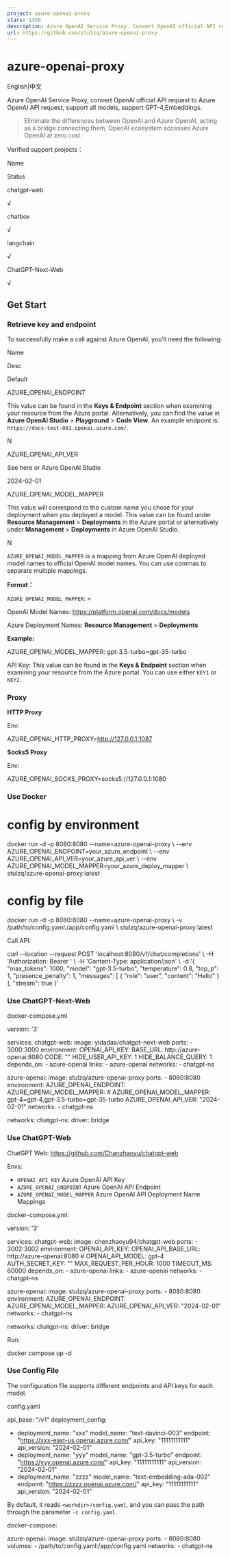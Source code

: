 ```yaml
---
project: azure-openai-proxy
stars: 1350
description: Azure OpenAI Service Proxy. Convert OpenAI official API request to Azure OpenAI API request. Support GPT-4,Embeddings,Langchain. Adapter from OpenAI to Azure OpenAI.
url: https://github.com/stulzq/azure-openai-proxy
---
```


azure-openai-proxy
==================

English|中文

Azure OpenAI Service Proxy, convert OpenAI official API request to Azure OpenAI API request, support all models, support GPT-4,Embeddings.

> Eliminate the differences between OpenAI and Azure OpenAI, acting as a bridge connecting them, OpenAI ecosystem accesses Azure OpenAI at zero cost.

Verified support projects：

Name

Status

chatgpt-web

√

chatbox

√

langchain

√

ChatGPT-Next-Web

√

Get Start
---------

### Retrieve key and endpoint

To successfully make a call against Azure OpenAI, you'll need the following:

Name

Desc

Default

AZURE\_OPENAI\_ENDPOINT

This value can be found in the **Keys & Endpoint** section when examining your resource from the Azure portal. Alternatively, you can find the value in **Azure OpenAI Studio** > **Playground** > **Code View**. An example endpoint is: `https://docs-test-001.openai.azure.com/`.

N

AZURE\_OPENAI\_API\_VER

See here or Azure OpenAI Studio

2024-02-01

AZURE\_OPENAI\_MODEL\_MAPPER

This value will correspond to the custom name you chose for your deployment when you deployed a model. This value can be found under **Resource Management** > **Deployments** in the Azure portal or alternatively under **Management** > **Deployments** in Azure OpenAI Studio.

N

`AZURE_OPENAI_MODEL_MAPPER` is a mapping from Azure OpenAI deployed model names to official OpenAI model names. You can use commas to separate multiple mappings.

**Format：**

`AZURE_OPENAI_MODEL_MAPPER`: <OpenAI Model Name>=<Azure OpenAI deployment model name>

OpenAI Model Names: https://platform.openai.com/docs/models

Azure Deployment Names: **Resource Management** > **Deployments**

**Example:**

AZURE\_OPENAI\_MODEL\_MAPPER: gpt-3.5-turbo=gpt-35-turbo

API Key: This value can be found in the **Keys & Endpoint** section when examining your resource from the Azure portal. You can use either `KEY1` or `KEY2`.

### Proxy

**HTTP Proxy**

Env:

AZURE\_OPENAI\_HTTP\_PROXY=http://127.0.0.1:1087

**Socks5 Proxy**

Env:

AZURE\_OPENAI\_SOCKS\_PROXY=socks5://127.0.0.1:1080

### Use Docker

# config by environment 
docker run -d -p 8080:8080 --name=azure-openai-proxy \\
  --env AZURE\_OPENAI\_ENDPOINT=your\_azure\_endpoint \\
  --env AZURE\_OPENAI\_API\_VER=your\_azure\_api\_ver \\
  --env AZURE\_OPENAI\_MODEL\_MAPPER=your\_azure\_deploy\_mapper \\
  stulzq/azure-openai-proxy:latest

# config by file
docker run -d -p 8080:8080 --name=azure-openai-proxy \\
  -v /path/to/config.yaml:/app/config.yaml \\
  stulzq/azure-openai-proxy:latest

Call API:

curl --location --request POST 'localhost:8080/v1/chat/completions' \\
-H 'Authorization: Bearer <Azure OpenAI Key>' \\
-H 'Content-Type: application/json' \\
-d '{
    "max\_tokens": 1000,
    "model": "gpt-3.5-turbo",
    "temperature": 0.8,
    "top\_p": 1,
    "presence\_penalty": 1,
    "messages": \[
        {
            "role": "user",
            "content": "Hello"
        }
    \],
    "stream": true
}'

### Use ChatGPT-Next-Web

docker-compose.yml

version: '3'

services:
  chatgpt-web:
    image: yidadaa/chatgpt-next-web
    ports:
      - 3000:3000
    environment:
      OPENAI\_API\_KEY: <Azure OpenAI API Key>
      BASE\_URL: http://azure-openai:8080
      CODE: ""
      HIDE\_USER\_API\_KEY: 1
      HIDE\_BALANCE\_QUERY: 1
    depends\_on:
      - azure-openai
    links:
      - azure-openai
    networks:
      - chatgpt-ns

  azure-openai:
    image: stulzq/azure-openai-proxy
    ports:
      - 8080:8080
    environment:
      AZURE\_OPENAI\_ENDPOINT: <Azure OpenAI API Endpoint>
      AZURE\_OPENAI\_MODEL\_MAPPER: <Azure OpenAI API Deployment Mapper>
      # AZURE\_OPENAI\_MODEL\_MAPPER: gpt-4=gpt-4,gpt-3.5-turbo=gpt-35-turbo
      AZURE\_OPENAI\_API\_VER: "2024-02-01"
    networks:
      - chatgpt-ns

networks:
  chatgpt-ns:
    driver: bridge

### Use ChatGPT-Web

ChatGPT Web: https://github.com/Chanzhaoyu/chatgpt-web

Envs:

-   `OPENAI_API_KEY` Azure OpenAI API Key
-   `AZURE_OPENAI_ENDPOINT` Azure OpenAI API Endpoint
-   `AZURE_OPENAI_MODEL_MAPPER` Azure OpenAI API Deployment Name Mappings

docker-compose.yml:

version: '3'

services:
  chatgpt-web:
    image: chenzhaoyu94/chatgpt-web
    ports:
      - 3002:3002
    environment:
      OPENAI\_API\_KEY: <Azure OpenAI API Key>
      OPENAI\_API\_BASE\_URL: http://azure-openai:8080
      # OPENAI\_API\_MODEL: gpt-4
      AUTH\_SECRET\_KEY: ""
      MAX\_REQUEST\_PER\_HOUR: 1000
      TIMEOUT\_MS: 60000
    depends\_on:
      - azure-openai
    links:
      - azure-openai
    networks:
      - chatgpt-ns

  azure-openai:
    image: stulzq/azure-openai-proxy
    ports:
      - 8080:8080
    environment:
      AZURE\_OPENAI\_ENDPOINT: <Azure OpenAI API Endpoint>
      AZURE\_OPENAI\_MODEL\_MAPPER: <Azure OpenAI API Deployment Mapper>
      AZURE\_OPENAI\_API\_VER: "2024-02-01"
    networks:
      - chatgpt-ns

networks:
  chatgpt-ns:
    driver: bridge

Run:

docker compose up -d

### Use Config File

The configuration file supports different endpoints and API keys for each model.

config.yaml

api\_base: "/v1"
deployment\_config:
  - deployment\_name: "xxx"
    model\_name: "text-davinci-003"
    endpoint: "https://xxx-east-us.openai.azure.com/"
    api\_key: "11111111111"
    api\_version: "2024-02-01"
  - deployment\_name: "yyy"
    model\_name: "gpt-3.5-turbo"
    endpoint: "https://yyy.openai.azure.com/"
    api\_key: "11111111111"
    api\_version: "2024-02-01"
  - deployment\_name: "zzzz"
    model\_name: "text-embedding-ada-002"
    endpoint: "https://zzzz.openai.azure.com/"
    api\_key: "11111111111"
    api\_version: "2024-02-01"

By default, it reads `<workdir>/config.yaml`, and you can pass the path through the parameter `-c config.yaml`.

docker-compose:

azure-openai:
    image: stulzq/azure-openai-proxy
    ports:
      - 8080:8080
    volumes:
      - /path/to/config.yaml:/app/config.yaml
    networks:
      - chatgpt-ns
